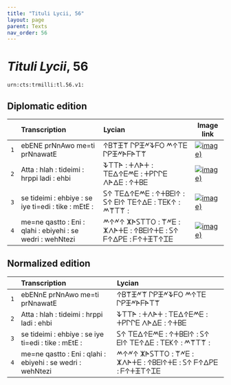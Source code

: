 ```yaml
---
title: "Tituli Lycii, 56"
layout: page
parent: Texts
nav_order: 56
---
```




# *Tituli Lycii*, 56




`urn:cts:trmilli:tl.56.v1:`

## Diplomatic edition

|  | Transcription | Lycian | Image link |
| :---: | :------ | :------ | --- |
| `1` | ebENE prNnAwo me=ti prNnawatE | 𐊁𐊂𐊚𐊑𐊚 𐊓𐊕𐊑𐊏𐊙𐊇𐊒 𐊎𐊁𐊗𐊆 𐊓𐊕𐊑𐊏𐊀𐊇𐊀𐊗𐊚 |[![image)](http://www.homermultitext.org/iipsrv?IIIF=/project/homer/pyramidal/deepzoom/lycian/hc/v1/2007.02.0005.tif/pct:4.649,5.333,77.16,20.13/100,/0/default.jpg)](http://www.homermultitext.org/ict2/?urn=urn:cite2:lycian:hc.v1:2007.02.0005@0.04649,0.05333,0.7716,0.2013) |
| `2` | Atta : hlah : tideimi : hrppi ladi : ehbi | 𐊙𐊗𐊗𐊀 : 𐊛𐊍𐊀𐊛 : 𐊗𐊆𐊅𐊁𐊆𐊎𐊆 : 𐊛𐊕𐊓𐊓𐊆 𐊍𐊀𐊅𐊆 : 𐊁𐊛𐊂𐊆 |[![image)](http://www.homermultitext.org/iipsrv?IIIF=/project/homer/pyramidal/deepzoom/lycian/hc/v1/2007.02.0005.tif/pct:5.622,17.47,78.05,22.67/100,/0/default.jpg)](http://www.homermultitext.org/ict2/?urn=urn:cite2:lycian:hc.v1:2007.02.0005@0.05622,0.1747,0.7805,0.2267) |
| `3` | se tideimi : ehbiye : se iye ti=edi : tike : mEtE : | 𐊖𐊁 𐊗𐊆𐊅𐊁𐊆𐊎𐊆 : 𐊁𐊛𐊂𐊆𐊊𐊁 : 𐊖𐊁 𐊆𐊊𐊁 𐊗𐊆𐊁𐊅𐊆 : 𐊗𐊆𐊋𐊁 : 𐊎𐊚𐊗𐊚 : |[![image)](http://www.homermultitext.org/iipsrv?IIIF=/project/homer/pyramidal/deepzoom/lycian/hc/v1/2007.02.0005.tif/pct:4.432,32.13,80.38,20.53/100,/0/default.jpg)](http://www.homermultitext.org/ict2/?urn=urn:cite2:lycian:hc.v1:2007.02.0005@0.04432,0.3213,0.8038,0.2053) |
| `4` | me=ne qastto : Eni : qlahi : ebiyehi : se wedri : wehNtezi | 𐊎𐊁𐊏𐊁 𐊌𐊀𐊖𐊗𐊗𐊒 : 𐊚𐊏𐊆 : 𐊌𐊍𐊀𐊛𐊆 : 𐊁𐊂𐊆𐊊𐊁𐊛𐊆 : 𐊖𐊁 𐊇𐊁𐊅𐊕𐊆 : 𐊇𐊁𐊛𐊑𐊗𐊁𐊈𐊆 |[![image)](http://www.homermultitext.org/iipsrv?IIIF=/project/homer/pyramidal/deepzoom/lycian/hc/v1/2007.02.0005.tif/pct:3.0,43.87,91.24,20.4/100,/0/default.jpg)](http://www.homermultitext.org/ict2/?urn=urn:cite2:lycian:hc.v1:2007.02.0005@0.03000,0.4387,0.9124,0.2040) |

## Normalized edition

|  | Transcription | Lycian |
| :---: | :------ | :------ |
| `1` | ebENnE prNnAwo me=ti prNnawatE | 𐊁𐊂𐊚𐊑𐊏𐊚 𐊓𐊕𐊑𐊏𐊙𐊇𐊒 𐊎𐊁𐊗𐊆 𐊓𐊕𐊑𐊏𐊀𐊇𐊀𐊗𐊚 |
| `2` | Atta : hlah : tideimi : hrppi ladi : ehbi | 𐊙𐊗𐊗𐊀 : 𐊛𐊍𐊀𐊛 : 𐊗𐊆𐊅𐊁𐊆𐊎𐊆 : 𐊛𐊕𐊓𐊓𐊆 𐊍𐊀𐊅𐊆 : 𐊁𐊛𐊂𐊆 |
| `3` | se tideimi : ehbiye : se iye ti=edi : tike : mEtE : | 𐊖𐊁 𐊗𐊆𐊅𐊁𐊆𐊎𐊆 : 𐊁𐊛𐊂𐊆𐊊𐊁 : 𐊖𐊁 𐊆𐊊𐊁 𐊗𐊆𐊁𐊅𐊆 : 𐊗𐊆𐊋𐊁 : 𐊎𐊚𐊗𐊚 : |
| `4` | me=ne qastto : Eni : qlahi : ebiyehi : se wedri : wehNtezi | 𐊎𐊁𐊏𐊁 𐊌𐊀𐊖𐊗𐊗𐊒 : 𐊚𐊏𐊆 : 𐊌𐊍𐊀𐊛𐊆 : 𐊁𐊂𐊆𐊊𐊁𐊛𐊆 : 𐊖𐊁 𐊇𐊁𐊅𐊕𐊆 : 𐊇𐊁𐊛𐊑𐊗𐊁𐊈𐊆 |